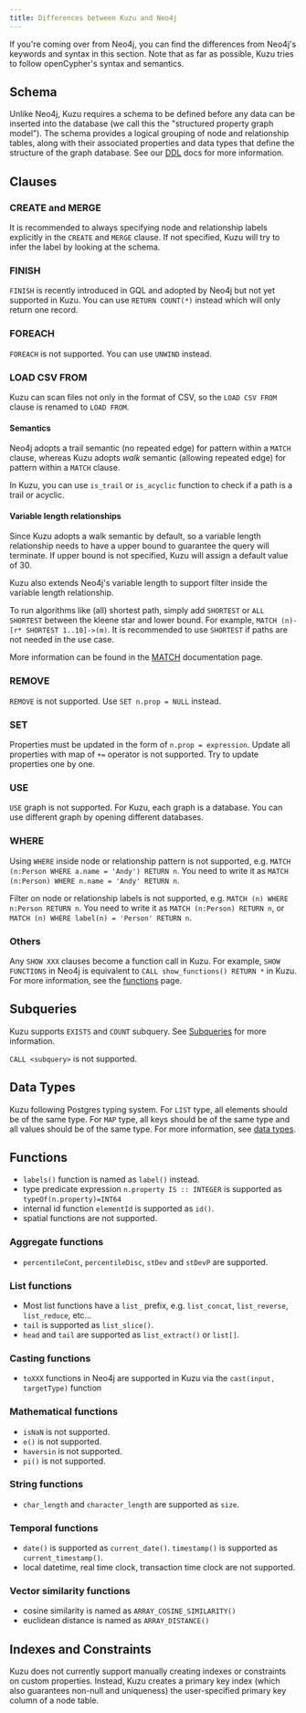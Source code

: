 ```yaml
---
title: Differences between Kuzu and Neo4j
---
```


If you're coming over from Neo4j, you can find the differences from Neo4j's keywords and syntax
in this section. Note that as far as possible, Kuzu tries to follow openCypher's syntax and semantics.

## Schema

Unlike Neo4j, Kuzu requires a schema to be defined before any data can be inserted into the database
(we call this the "structured property graph model"). The schema provides a logical grouping of node and
relationship tables, along with their associated properties and data types that define the structure of
the graph database. See our [DDL](/cypher/data-definition/create-table) docs for more information. 

## Clauses

### CREATE and MERGE

It is recommended to always specifying node and relationship labels explicitly in the `CREATE` and `MERGE` clause. If not specified, Kuzu will try to infer the label by looking at the schema.

### FINISH

`FINISH` is recently introduced in GQL and adopted by Neo4j but not yet supported in Kuzu. You can use `RETURN COUNT(*)` instead which will only return one record.

### FOREACH

`FOREACH` is not supported. You can use `UNWIND` instead.

### LOAD CSV FROM

Kuzu can scan files not only in the format of CSV, so the `LOAD CSV FROM` clause is renamed to `LOAD FROM`.

#### Semantics

Neo4j adopts a trail semantic (no repeated edge) for pattern within a `MATCH` clause, whereas Kuzu adopts _walk_ semantic
(allowing repeated edge) for pattern within a `MATCH` clause.

In Kuzu, you can use `is_trail` or `is_acyclic` function to check if a path is a trail or acyclic.

#### Variable length relationships

Since Kuzu adopts a walk semantic by default, so a variable length relationship needs to have a upper bound to guarantee the query will terminate. If upper bound is not specified, Kuzu will assign a default value of 30.

Kuzu also extends Neo4j's variable length to support filter inside the variable length relationship. 

To run algorithms like (all) shortest path, simply add `SHORTEST` or `ALL SHORTEST` between the kleene star and lower bound. For example,  `MATCH (n)-[r* SHORTEST 1..10]->(m)`. It is recommended to use `SHORTEST` if paths are not needed in the use case.

More information can be found in the [MATCH](/cypher/query-clauses/match) documentation page.

### REMOVE

`REMOVE` is not supported. Use `SET n.prop = NULL` instead.

### SET

Properties must be updated in the form of `n.prop = expression`. Update all properties with map of `+=` operator is not supported. Try to update properties one by one.

### USE

`USE` graph is not supported. For Kuzu, each graph is a database. You can use different graph by opening different databases.

### WHERE

Using `WHERE` inside node or relationship pattern is not supported, e.g. `MATCH (n:Person WHERE a.name = 'Andy') RETURN n`. You need to write it as `MATCH (n:Person) WHERE n.name = 'Andy' RETURN n`.

Filter on node or relationship labels is not supported, e.g. `MATCH (n) WHERE n:Person RETURN n`. You need to write it as `MATCH (n:Person) RETURN n`, or `MATCH (n) WHERE label(n) = 'Person' RETURN n`.

### Others

Any `SHOW XXX` clauses become a function call in Kuzu. For example, `SHOW FUNCTIONS` in Neo4j is equivalent to `CALL show_functions() RETURN *` in Kuzu. For more information, see the [functions](/cypher/query-clauses/call) page.

## Subqueries

Kuzu supports `EXISTS` and `COUNT` subquery. See [Subqueries](/cypher/subquery) for more information.

`CALL <subquery>` is not supported.

## Data Types

Kuzu following Postgres typing system. For `LIST` type, all elements should be of the same type. For `MAP` type, all keys should be of the same type and all values should be of the same type. For more information, see [data types](/cypher/data-types).

## Functions

- `labels()` function is named as `label()` instead.
- type predicate expression `n.property IS :: INTEGER` is supported as `typeOf(n.property)=INT64`
- internal id function `elementId` is supported as `id()`.
- spatial functions are not supported.

### Aggregate functions
- `percentileCont`, `percentileDisc`, `stDev` and `stDevP` are supported.

### List functions

- Most list functions have a `list_` prefix, e.g. `list_concat`, `list_reverse`, `list_reduce`, etc...
- `tail` is supported as `list_slice()`.
- `head` and `tail` are supported as `list_extract()` or `list[]`.

### Casting functions
- `toXXX` functions in Neo4j are supported in Kuzu via the `cast(input, targetType)` function

### Mathematical functions
- `isNaN` is not supported.
- `e()` is not supported.
- `haversin` is not supported.
- `pi()` is not supported.

### String functions
- `char_length` and `character_length` are supported as `size`.

### Temporal functions
- `date()` is supported as `current_date()`. `timestamp()` is supported as `current_timestamp()`.
- local datetime, real time clock, transaction time clock are not supported.

### Vector similarity functions
- cosine similarity is named as `ARRAY_COSINE_SIMILARITY()`
- euclidean distance is named as `ARRAY_DISTANCE()`

## Indexes and Constraints

Kuzu does not currently support manually creating indexes or constraints on custom properties.
Instead, Kuzu creates a primary key index (which also guarantees non-null and uniqueness) the
user-specified primary key column of a node table.

